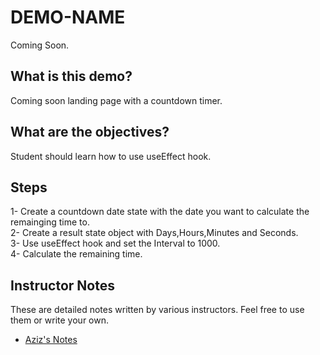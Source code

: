 # DEMO-NAME

Coming Soon.

## What is this demo?

Coming soon landing page with a countdown timer.

## What are the objectives?

Student should learn how to use useEffect hook.

## Steps

1- Create a countdown date state with the date you want to calculate the remainging time to.
<br/>
2- Create a result state object with Days,Hours,Minutes and Seconds.
<br/>
3- Use useEffect hook and set the Interval to 1000.
<br/>
4- Calculate the remaining time.

## Instructor Notes

These are detailed notes written by various instructors. Feel free to use them or write your own.

- [Aziz's Notes](https://github.com/JoinCODED/DEMO-Template/blob/main/aziz.md)
